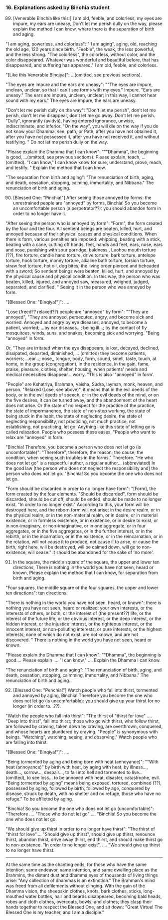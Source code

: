 ### 16. Explanations asked by Binchia student

89. [Venerable Binchia like this:] I am old, feeble, and colorless, my eyes are
    impure, my ears are uneasy,
Don't let me perish dully on the way, please explain the method I can know,
where there is the separation of birth and aging.

"I am aging, powerless, and colorless": "'I am aging", aging, old, reaching the
old age, 120 years since birth. "Feeble", the weak, the less powerful, and the
less strong. "The colorless", the colorless, without color, and the color
disappeared. Whatever was wonderful and beautiful before, that has disappeared,
and suffering has appeared." I am old, feeble, and colorless.

"[Like this Venerable Binqiya]": ...(omitted, see previous sections).

"The eyes are impure and the ears are uneasy": ""The eyes are impure, unclean,
unclear, so that I can't see forms with my eyes." Impure. "Ears are uneasy." The
ears are impure, unclean, unclear; in this way, I cannot hear sound with my
ears." The eyes are impure, the ears are uneasy.

"Don't let me perish dully on the way": "Don't let me perish", don't let me
perish, don't let me disappear, don't let me go away. Don't let me perish.
"Dully", ignorantly (avidvā), having entered ignorance, unwise, indiscriminate,
and inferior. "On the way", you will die on the way if you do not know your
Dhamma, see, path, or Path, after you have not obtained it, after you have not
possessed it, after you have not received it, and without testifying. " Do not
let me perish dully on the way.

"Please explain the Dhamma that I can know": """Dhamma", the beginning is good,
...(omitted, see previous sections). Please explain, teach, ...(omitted). "I can
know," I can know know for sure, understand, prove, reach, and testify. "
Explain the method that I can know.

"The separation from birth and aging": "The renunciation of birth, aging, and
death, cessation, stopping, calming, immortality, and Nibbana." The renunciation
of birth and aging.

90. [Blessed One: "Pinchia!"] After seeing those annoyed by forms: the unrestrained
    people are "annoyed" by forms,
Binchia! So you become an uncomfortable person (a perpetrator??): you should abandon form in order to no
longer have it.

"After seeing the person who is annoyed by form": "Form", the form created by
the four and the four. All sentient beings are beaten, killed, hurt, and annoyed
because of their physical causes  and physical conditions. When there is form,
various penalties are imposed: whipping, beating with a stick, beating with a
cane, cutting off hands, feet, hands and feet, ears, nose, ears and nose,
punishing with sour porridge, baldness , Luohou mouth torture (??), fire
torture, candle hand torture, drive torture, bark torture, antelope torture,
hook torture, money torture, alkaline bath torture, torsion torture, straw foot
torture, hot oil, dog bites, the living order pierced and beheaded with a sword;
So sentient beings were beaten, killed, hurt, and annoyed by the physical cause
and physical condition. In this way, the person who was beaten, killed, injured,
and annoyed saw, measured, weighed, judged, separated, and clarified. " Seeing
it in the person who was annoyed by form.

"[Blessed One: "Binqiya!"]": ....

"Lose (freed?? relaxed??) people are "annoyed" by form": ""They are annoyed",
"They are annoyed, persecuted, angry, and become sick and worried. Annoyed and
angry by eye diseases, annoyed, to become a patient, worried; ...by ear
diseases...; being ill...; by the contact of fly mosquitoes, winds, suns, and
snakes, becoming sick and worrying. "Being "annoyed" in form.

Or, "They are irritated when the eye disappears, is lost, decayed, declined,
dissipated, departed, diminished, ... (omitted) they become patients, worriers;
...ear...; nose,, tongue, body, form, sound, smell, taste, touch, at home, in
the group (congregation), in the residence, in the gain, fame, praise, pleasure,
clothes, shelter, housing, when patients' needs and medical necessities
disappear... worry. "This is also '"annoyed" in form'.

"People" are Kshatriya, Brahman, Vaisha, Sudra, layman, monk, heaven, and
person. "Relaxed (Lose, see above)", it means that in the evil deeds of the
body, or in the evil deeds of speech, or in the evil deeds of the mind, or on
the five desires, it can be turned away, and the abandonment of the heart does
not arise. Or the state of no respect for the practice of the practice, the
state of impermanence, the state of non-stop working, the state of being stuck
in the habit, the state of neglecting desire, the state of neglecting
responsibility, not practicing, not much practice, not establishing, not
practicing, let go. Anything like this state of letting go is called relaxation.
People who possess these eases. "People who want to relax are "annoyed" in form.

"Binchia! Therefore, you become a person who does not let go (is
uncomfortable)": "Therefore", therefore; the reason; the cause; the condition,
when seeing such troubles in the forms." Therefore. "He who does not let go" is
a respectful author, a regular author... (abbreviated) In the good law [the
person who does not neglect the responsibility and] the person who does not let
go. "Binchia! So you become the one who does not let go.

"Form should be discarded in order to no longer have form": "[Form], the form
created by the four elements. "Should be discarded", form should be discarded,
should be cut off, should be ended, should be made to no longer exist. "In order
to no longer exist." According to this, your form will be destroyed here, and
the reborn form will not arise; in the desire realm, or in the physical realm,
or in the non-material realm, or in desire, or in material existence, or in
formless existence, or in existence, or in desire to exist, or in non-imaginary,
or non-imaginative, or in one aggregate, or in four aggregates, or in the five
aggregates, or in the further interest, or in the rebirth, or in the
incarnation, or in the existence, or in the reincarnation, or in the rotation,
will not cause it to produce, not cause it to arise, or cause the birth, right
here, will be destroyed, will be calmed down, will go to non-existence, will
cease." It should be abandoned for the sake of 'no more'.

91. In the square, the middle square of the square, the upper and lower ten
    directions,
There is nothing in the world you have not seen, heard or known,
Please explain the method that I can know, for separation from birth and aging.

"Four squares, the middle square of the four squares, the upper and lower ten
directions": ten directions.

"There is nothing in the world you have not seen, heard, or known": there is
nothing you have not seen, heard or realized: your own interests, or the
interests of others, or both, or the interest of (the present??) life, or the
interest of the future life, or the obvious interest, or the deep interest, or
the hidden interest, or the injustice interest, or the righteous interest, or
the innocent interest, or non-polluting interests, or pure interests, or the
highest interests; none of  which do not exist, are not known, and are not
discovered. " There is nothing in the world you have not seen, heard or known.

"Please explain the Dhamma that I can know": ""Dhamma", the beginning is
good.... Please explain .... "I can know," .... Explain the Dhamma I can know.

"The renunciation of birth and aging": "The renunciation of birth, aging, and
death, cessation, stopping, calmming, immortality, and Nibbana." The
renunciation of birth and aging.

92. [Blessed One: "Penchia!"] Watch people who fall into thirst,
    tormented and annoyed by aging,
Binchia! Therefore you become the one who does not let go (is uncomfortable): you should give up
your thirst for no longer (in order to...??).

"Watch the people who fall into thirst": "The thirst of "thirst for love" ....
"Deep into thirst", fall into thirst; those who go with thirst, who follow
thirst, are followed by craving, taken down by craving, are overthrown,
conquered, and whose hearts are plundered by craving. "People" is synonymous
with beings. "Watching", watching, seeing, and observing." Watch people who are
falling into thirst.

"[Blessed One: "Binqiya!"]": ....

"Being tormented by aging and being born with heat (annoyance)": ""With heat
(annoyance)" by birth with heat, by aging with heat, by illness..., death...,
sorrow..., despair..., to fall into hell and tormented to live... (omitted), to
see loss... to be annoyed with heat, disaster, catastrophe, evil. "Being
tormented by aging" means being exposed, tortured, combined (??), possessed by
aging, followed by birth, followed by age, conquered by disease, struck by
death, with no shelter and no refuge, those who have no refuge." To be afflicted
by aging.

"Binchia! So you become the one who does not let go (uncomfortable)": "Therefore
.... "Those who do not let go" .... "Binchia! So you become the one who does not
let go.

"We should give up thirst in order to no longer have thirst": "The thirst of
"thirst for love".... "Should give up thirst", should give up thirst, renounce
thirst, abandon thirst, drive away thirst, end thirst, and should make thirst go
to non-existence. "In order to no longer exist", .... "We should give up thirst
to no longer have thirst.

---

At the same time as the chanting ends, for those who have the same intention,
same endeavor, same intention, and same dwelling place as the Brahmins, the
distant dust and dhamma eyes of thousands of living things arise: "Any
collection of dhammas is an extinction." The Brahman's mind was freed from all
defilements without clinging. With the gain of the Dhamma vision, the sheepskin
clothes, knots, bark clothes, sticks, long-mouthed water bottles, hair and
beards disappeared, becoming bald heads, robes and cloth clothes, overcoats,
bowls, and clothes; they clasp their hands together to respect the Blessed One,
and sit down: "Great Virtue! The Blessed One is my teacher, and I am a
disciple."
